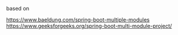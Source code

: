 based on 

https://www.baeldung.com/spring-boot-multiple-modules
https://www.geeksforgeeks.org/spring-boot-multi-module-project/
